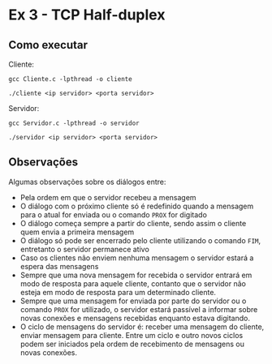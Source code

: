 # Ex 3 - TCP Half-duplex

## Como executar

Cliente:

```
gcc Cliente.c -lpthread -o cliente

./cliente <ip servidor> <porta servidor>
```

Servidor:

```
gcc Servidor.c -lpthread -o servidor

./servidor <ip servidor> <porta servidor>
```

## Observações

Algumas observações sobre os diálogos entre:

- Pela ordem em que o servidor recebeu a mensagem
- O diálogo com o próximo cliente só é redefinido quando a mensagem para o atual for enviada ou o comando `PROX` for digitado
- O diálogo começa sempre a partir do cliente, sendo assim o cliente quem envia a primeira mensagem
- O diálogo só pode ser encerrado pelo cliente utilizando o comando `FIM`, entretanto o servidor permanece ativo
- Caso os clientes não enviem nenhuma mensagem o servidor estará a espera das mensagens
- Sempre que uma nova mensagem for recebida o servidor entrará em modo de resposta para aquele cliente, contanto que o servidor não esteja em modo de resposta para um determinado cliente.
- Sempre que uma mensagem for enviada por parte do servidor ou o comando `PROX` for utilizado, o servidor estará passível a informar sobre novas conexões e mensagens recebidas enquanto estava digitando.
- O ciclo de mensagens do servidor é: receber uma mensagem do cliente, enviar mensagem para cliente. Entre um ciclo e outro novos ciclos podem ser iniciados pela ordem de recebimento de mensagens ou novas conexões.

